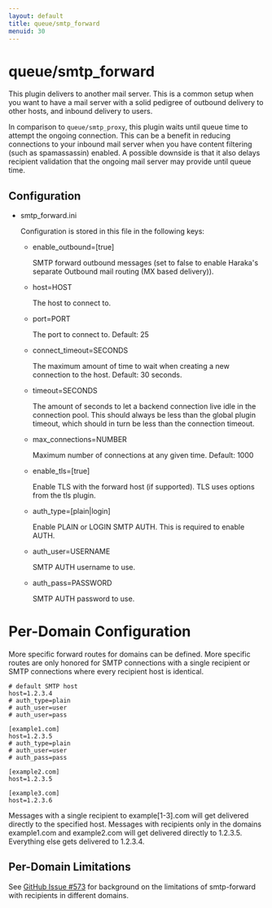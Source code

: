 ```yaml
---
layout: default
title: queue/smtp_forward
menuid: 30
---
```

queue/smtp\_forward
==================

This plugin delivers to another mail server. This is a common setup when you
want to have a mail server with a solid pedigree of outbound delivery to
other hosts, and inbound delivery to users.

In comparison to `queue/smtp_proxy`, this plugin waits until queue time to
attempt the ongoing connection. This can be a benefit in reducing connections
to your inbound mail server when you have content filtering (such as
spamassassin) enabled. A possible downside is that it also delays recipient
validation that the ongoing mail server may provide until queue time.

Configuration
-------------

* smtp\_forward.ini

  Configuration is stored in this file in the following keys:

  * enable\_outbound=[true]

    SMTP forward outbound messages (set to false to enable Haraka's separate
    Outbound mail routing (MX based delivery)).

  * host=HOST

    The host to connect to.

  * port=PORT

    The port to connect to. Default: 25

  * connect\_timeout=SECONDS

    The maximum amount of time to wait when creating a new connection
    to the host.  Default: 30 seconds.

  * timeout=SECONDS

    The amount of seconds to let a backend connection live idle in the
    connection pool.  This should always be less than the global plugin
    timeout, which should in turn be less than the connection timeout.

  * max\_connections=NUMBER

    Maximum number of connections at any given time. Default: 1000

  * enable\_tls=[true]

    Enable TLS with the forward host (if supported). TLS uses options
    from the tls plugin.

  * auth\_type=[plain|login]

    Enable PLAIN or LOGIN SMTP AUTH.  This is required to enable AUTH.

  * auth\_user=USERNAME

    SMTP AUTH username to use.

  * auth\_pass=PASSWORD

    SMTP AUTH password to use.

# Per-Domain Configuration

More specific forward routes for domains can be defined. More specific routes
are only honored for SMTP connections with a single recipient or SMTP
connections where every recipient host is identical.

    # default SMTP host
    host=1.2.3.4
    # auth_type=plain
    # auth_user=user
    # auth_user=pass

    [example1.com]
    host=1.2.3.5
    # auth_type=plain
    # auth_user=user
    # auth_pass=pass

    [example2.com]
    host=1.2.3.5

    [example3.com]
    host=1.2.3.6

Messages with a single recipient to example[1-3].com will get delivered
directly to the specified host. Messages with recipients only in the domains
example1.com and example2.com will get delivered directly to 1.2.3.5.
Everything else gets delivered to 1.2.3.4.

## Per-Domain Limitations

See [GitHub Issue #573](https://github.com/haraka/Haraka/issues/573) for
background on the limitations of smtp-forward with recipients in different
domains.

